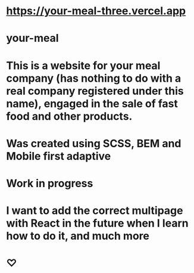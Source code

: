 # https://your-meal-three.vercel.app

# your-meal

# This is a website for your meal company (has nothing to do with a real company registered under this name), engaged in the sale of fast food and other products.

# Was created using SCSS, BEM and Mobile first adaptive

# Work in progress

# I want to add the correct multipage with React in the future when I learn how to do it, and much more

# ♡
